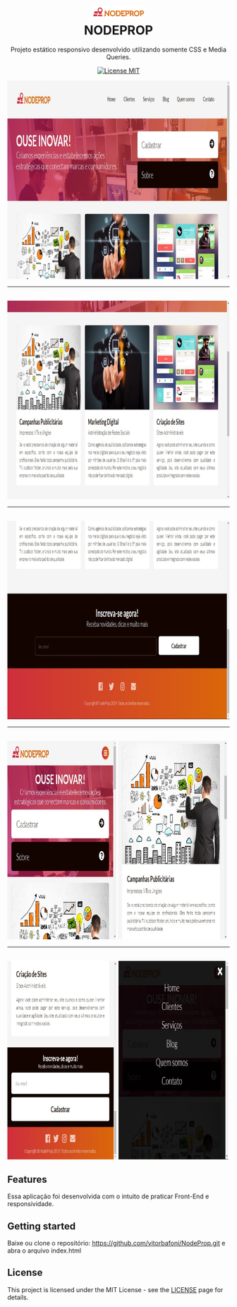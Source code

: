 <h1 align="center">
<br>
  <img src="img/logo.png" alt="NODEPROP" width="120">
<br>
NODEPROP
</h1>

<p align="center">Projeto estático responsivo desenvolvido utilizando somente CSS e Media Queries.</p>

<p align="center">
  <a href="https://opensource.org/licenses/MIT">
    <img src="https://img.shields.io/badge/License-MIT-blue.svg" alt="License MIT">
  </a>
</p>

<div>
  <img src="Prints/01.jpg" alt="demo" height="450" width="100%">
  <br>
  <hr>
  <br>
  <img src="Prints/02.jpg" alt="demo" height="450" width="100%">
  <br>
  <hr>
  <br>
  <img src="Prints/03.jpg" alt="demo" height="450" width="100%">
  <br>
  <hr>
  <br>
  <img src="Prints/04.jpg" alt="demo" height="450" width="49%.3">
  <img src="Prints/05.jpg" alt="demo" height="450" width="49%.3">
  <br>
  <hr>
  <br>
  <img src="Prints/06.jpg" alt="demo" height="450" width="49.3%">
  <img src="Prints/07.jpg" alt="demo" height="450" width="49.3%"> 
</div>

## Features

Essa aplicação foi desenvolvida com o intuito de praticar Front-End e responsividade.


## Getting started

Baixe ou clone o repositório: https://github.com/vitorbafoni/NodeProp.git e abra o arquivo index.html


## License

This project is licensed under the MIT License - see the [LICENSE](https://opensource.org/licenses/MIT) page for details.

